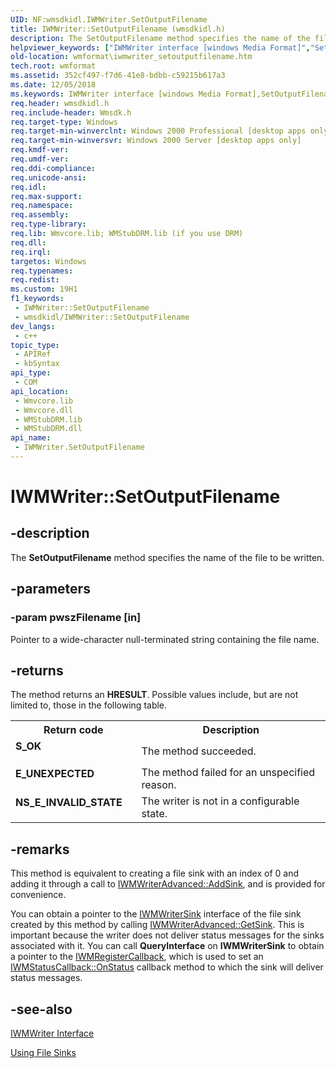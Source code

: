 ```yaml
---
UID: NF:wmsdkidl.IWMWriter.SetOutputFilename
title: IWMWriter::SetOutputFilename (wmsdkidl.h)
description: The SetOutputFilename method specifies the name of the file to be written.
helpviewer_keywords: ["IWMWriter interface [windows Media Format]","SetOutputFilename method","IWMWriter.SetOutputFilename","IWMWriter::SetOutputFilename","IWMWriterSetOutputFilename","SetOutputFilename","SetOutputFilename method [windows Media Format]","SetOutputFilename method [windows Media Format]","IWMWriter interface","wmformat.iwmwriter_setoutputfilename","wmsdkidl/IWMWriter::SetOutputFilename"]
old-location: wmformat\iwmwriter_setoutputfilename.htm
tech.root: wmformat
ms.assetid: 352cf497-f7d6-41e8-bdbb-c59215b617a3
ms.date: 12/05/2018
ms.keywords: IWMWriter interface [windows Media Format],SetOutputFilename method, IWMWriter.SetOutputFilename, IWMWriter::SetOutputFilename, IWMWriterSetOutputFilename, SetOutputFilename, SetOutputFilename method [windows Media Format], SetOutputFilename method [windows Media Format],IWMWriter interface, wmformat.iwmwriter_setoutputfilename, wmsdkidl/IWMWriter::SetOutputFilename
req.header: wmsdkidl.h
req.include-header: Wmsdk.h
req.target-type: Windows
req.target-min-winverclnt: Windows 2000 Professional [desktop apps only],Windows Media Format 7 SDK, or later versions of the SDK
req.target-min-winversvr: Windows 2000 Server [desktop apps only]
req.kmdf-ver: 
req.umdf-ver: 
req.ddi-compliance: 
req.unicode-ansi: 
req.idl: 
req.max-support: 
req.namespace: 
req.assembly: 
req.type-library: 
req.lib: Wmvcore.lib; WMStubDRM.lib (if you use DRM)
req.dll: 
req.irql: 
targetos: Windows
req.typenames: 
req.redist: 
ms.custom: 19H1
f1_keywords:
 - IWMWriter::SetOutputFilename
 - wmsdkidl/IWMWriter::SetOutputFilename
dev_langs:
 - c++
topic_type:
 - APIRef
 - kbSyntax
api_type:
 - COM
api_location:
 - Wmvcore.lib
 - Wmvcore.dll
 - WMStubDRM.lib
 - WMStubDRM.dll
api_name:
 - IWMWriter.SetOutputFilename
---
```


# IWMWriter::SetOutputFilename


## -description

The <b>SetOutputFilename</b> method specifies the name of the file to be written.

## -parameters

### -param pwszFilename [in]

Pointer to a wide-character null-terminated string containing the file name.

## -returns

The method returns an <b>HRESULT</b>. Possible values include, but are not limited to, those in the following table.

<table>
<tr>
<th>Return code</th>
<th>Description</th>
</tr>
<tr>
<td width="40%">
<dl>
<dt><b>S_OK</b></dt>
</dl>
</td>
<td width="60%">
The method succeeded.

</td>
</tr>
<tr>
<td width="40%">
<dl>
<dt><b>E_UNEXPECTED</b></dt>
</dl>
</td>
<td width="60%">
The method failed for an unspecified reason.

</td>
</tr>
<tr>
<td width="40%">
<dl>
<dt><b>NS_E_INVALID_STATE</b></dt>
</dl>
</td>
<td width="60%">
The writer is not in a configurable state.

</td>
</tr>
</table>

## -remarks

This method is equivalent to creating a file sink with an index of 0 and adding it through a call to <a href="https://docs.microsoft.com/windows/desktop/api/wmsdkidl/nf-wmsdkidl-iwmwriteradvanced-addsink">IWMWriterAdvanced::AddSink</a>, and is provided for convenience.

You can obtain a pointer to the <a href="https://docs.microsoft.com/windows/desktop/api/wmsdkidl/nn-wmsdkidl-iwmwritersink">IWMWriterSink</a> interface of the file sink created by this method by calling <a href="https://docs.microsoft.com/windows/desktop/api/wmsdkidl/nf-wmsdkidl-iwmwriteradvanced-getsink">IWMWriterAdvanced::GetSink</a>. This is important because the writer does not deliver status messages for the sinks associated with it. You can call <b>QueryInterface</b> on <b>IWMWriterSink</b> to obtain a pointer to the <a href="https://docs.microsoft.com/windows/desktop/api/wmsdkidl/nn-wmsdkidl-iwmregistercallback">IWMRegisterCallback</a>, which is used to set an <a href="https://docs.microsoft.com/windows/desktop/api/wmsdkidl/nf-wmsdkidl-iwmstatuscallback-onstatus">IWMStatusCallback::OnStatus</a> callback method to which the sink will deliver status messages.

## -see-also

<a href="https://docs.microsoft.com/windows/desktop/api/wmsdkidl/nn-wmsdkidl-iwmwriter">IWMWriter Interface</a>



<a href="https://docs.microsoft.com/windows/desktop/wmformat/using-file-sinks">Using File Sinks</a>

